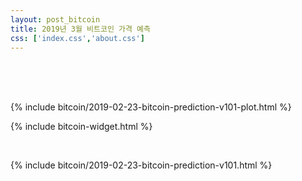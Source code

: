 ```yaml
---
layout: post_bitcoin
title: 2019년 3월 비트코인 가격 예측 
css: ['index.css','about.css']
---
```


<br>

<br>

<br>

{% include bitcoin/2019-02-23-bitcoin-prediction-v101-plot.html %}

{% include bitcoin-widget.html %}

<br>

{% include bitcoin/2019-02-23-bitcoin-prediction-v101.html %}